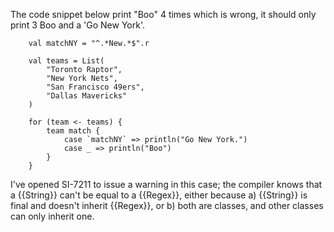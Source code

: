 

The code snippet below print "Boo" 4 times which is wrong, it should only print 3 Boo and a 'Go New York'.

        val matchNY = "^.*New.*$".r

        val teams = List(
            "Toronto Raptor",
            "New York Nets",
            "San Francisco 49ers",
            "Dallas Mavericks"
        )

        for (team <- teams) {
            team match {
                case `matchNY` => println("Go New York.")
                case _ => println("Boo")
            }
        }


I've opened SI-7211 to issue a warning in this case; the compiler knows that a {{String}} can't be equal to a {{Regex}}, either because a) {{String}} is final and doesn't inherit {{Regex}}, or b) both are classes, and other classes can only inherit one.

